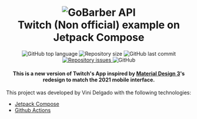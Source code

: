 <h1 align="center">
    <img alt="GoBarber API" src="https://blog.twitch.tv/assets/uploads/generic-email-header-1.jpg" />
    <br>
    Twitch (Non official) example on Jetpack Compose
</h1>
<p align="center">
  <img alt="GitHub top language" src="https://img.shields.io/github/languages/top/vinidelgado/jetpackcompose-twitch.svg">

  <img alt="Repository size" src="https://img.shields.io/github/repo-size/vinidelgado/jetpackcompose-twitch.svg">
  <img alt="GitHub last commit" src="https://img.shields.io/github/last-commit/vinidelgado/jetpackcompose-twitch.svg">

  <a href="https://github.com/lukemorales/bancointer/issues">
    <img alt="Repository issues" src="https://img.shields.io/github/issues/vinidelgado/jetpackcompose-twitch.svg">
  </a>

  <img alt="GitHub" src="https://img.shields.io/github/license/vinidelgado/jetpackcompose-twitch.svg">
</p>

<h4 align="center">
  This is a new version of Twitch's App inspired by <a href="https://m3.material.io/">Material Design 3</a>'s redesign to match the 2021 mobile interface.
</h4>

This project was developed by Vini Delgado with the following technologies:

- [Jetpack Compose](https://developer.android.com/jetpack/compose)
- [Github Actions](https://github.com/features/actions)